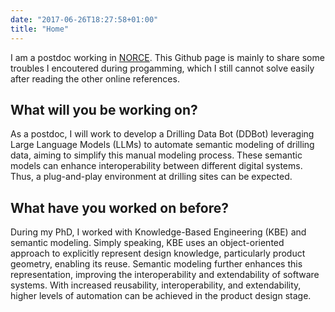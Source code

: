 ```yaml
---
date: "2017-06-26T18:27:58+01:00"
title: "Home"
---
```



I am a postdoc working in [NORCE](https://www.norceresearch.no/en/about-us).
This Github page is mainly to share some troubles I encoutered during progamming, which I still cannot solve easily after reading the other online references.

## What will you be working on?

As a postdoc, I will work to develop a Drilling Data Bot (DDBot) leveraging Large Language Models (LLMs) to automate semantic modeling of drilling data, aiming to simplify this manual modeling process. 
These semantic models can enhance interoperability between different digital systems. Thus, a plug-and-play environment at drilling sites can be expected.

## What have you worked on before?

During my PhD, I worked with Knowledge-Based Engineering (KBE) and semantic modeling. Simply speaking, KBE uses an object-oriented approach to explicitly represent design knowledge, particularly product geometry, enabling its reuse. 
Semantic modeling further enhances this representation, improving the interoperability and extendability of software systems. With increased reusability, interoperability, and extendability, higher levels of automation can be achieved in the product design stage.
